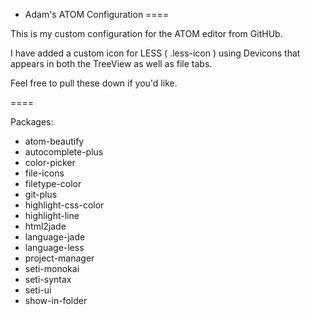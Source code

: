 * Adam's ATOM Configuration
====

This is my custom configuration for the ATOM editor from GitHUb.

I have added a custom icon for LESS ( .less-icon ) using Devicons that appears in both the TreeView as well as file tabs.

Feel free to pull these down if you'd like.

====

Packages:
- atom-beautify
- autocomplete-plus
- color-picker
- file-icons
- filetype-color
- git-plus
- highlight-css-color
- highlight-line
- html2jade
- language-jade
- language-less
- project-manager
- seti-monokai
- seti-syntax
- seti-ui
- show-in-folder
